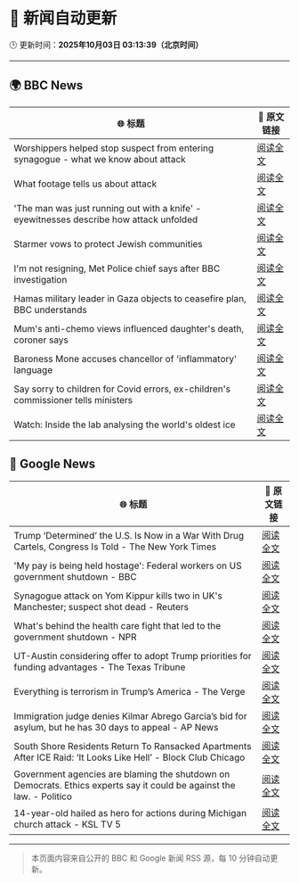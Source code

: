 # 🧠 新闻自动更新

🕒 更新时间：**2025年10月03日 03:13:39（北京时间）**

---

## 🌍 BBC News

| 🌐 标题 | 🔗 原文链接 |
|--------|-------------|
| Worshippers helped stop suspect from entering synagogue - what we know about attack | [阅读全文](https://www.bbc.com/news/articles/cd63p1djgd7o?at_medium=RSS&at_campaign=rss) |
| What footage tells us about attack | [阅读全文](https://www.bbc.com/news/videos/cy4jegwzedxo?at_medium=RSS&at_campaign=rss) |
| 'The man was just running out with a knife' - eyewitnesses describe how attack unfolded | [阅读全文](https://www.bbc.com/news/articles/cn0rp05ykx7o?at_medium=RSS&at_campaign=rss) |
| Starmer vows to protect Jewish communities | [阅读全文](https://www.bbc.com/news/articles/czrpxgk6x68o?at_medium=RSS&at_campaign=rss) |
| I'm not resigning, Met Police chief says after BBC investigation | [阅读全文](https://www.bbc.com/news/articles/c7017p581lro?at_medium=RSS&at_campaign=rss) |
| Hamas military leader in Gaza objects to ceasefire plan, BBC understands | [阅读全文](https://www.bbc.com/news/articles/c708v2q5r09o?at_medium=RSS&at_campaign=rss) |
| Mum's anti-chemo views influenced daughter's death, coroner says | [阅读全文](https://www.bbc.com/news/articles/c77dmp3jjepo?at_medium=RSS&at_campaign=rss) |
| Baroness Mone accuses chancellor of 'inflammatory' language | [阅读全文](https://www.bbc.com/news/articles/cd9y5nkxpzlo?at_medium=RSS&at_campaign=rss) |
| Say sorry to children for Covid errors, ex-children's commissioner tells ministers | [阅读全文](https://www.bbc.com/news/articles/c05928mlz56o?at_medium=RSS&at_campaign=rss) |
| Watch: Inside the lab analysing the world's oldest ice | [阅读全文](https://www.bbc.com/news/videos/cgl1pl8699ko?at_medium=RSS&at_campaign=rss) |

## 📰 Google News

| 🌐 标题 | 🔗 原文链接 |
|--------|-------------|
| Trump ‘Determined’ the U.S. Is Now in a War With Drug Cartels, Congress Is Told - The New York Times | [阅读全文](https://news.google.com/rss/articles/CBMif0FVX3lxTE01cm5QV2JwZkY5YmZTYkg4c2FnaHJuQWc2cjhLWVlwZGp4V2JzQ3NFU3k2U2hwQlVUc1p3QWQ1SnlnT2FLV1NWZFJ2aEJaaWJuWVlhajhMOExyTlNwMlRpdzV3WTQyd3FVRko2UHVGMlROajdLOERNakdZMzB6eUE?oc=5) |
| 'My pay is being held hostage': Federal workers on US government shutdown - BBC | [阅读全文](https://news.google.com/rss/articles/CBMiWkFVX3lxTFBSVG9RMWRYUjFvbTFWQnJkaHBnU3gzODZENlVsZ1NVWDM4dnhZQjBsNWI5cTZ3RTROX0ZrR3VSUmloRERqbVE4Y3ZLYjNPZDZqLWlob3dhYUtxd9IBX0FVX3lxTE5fMlBHRGpqM2NWNGpKNVBaekJFYmZhYm9STEp0OW5LUWhUeHlZeV9lQ1hBWGtSaU5yM0RaUWlmU1U4MEZhR1lZZ1JWNmN3b3dFX2htdUh4MTd4VDdoQVdj?oc=5) |
| Synagogue attack on Yom Kippur kills two in UK's Manchester; suspect shot dead - Reuters | [阅读全文](https://news.google.com/rss/articles/CBMiogFBVV95cUxNZjZ1XzZnS3JBUHNsOFZfdVV3MHYyRlpNWjRBMlFOWXVFRk1vOFZnNEM1N2tyYmpselhYcDNieXU1Z1EtRHlPSkNMSGFWbFUxdzdBY2tMWkVDZUw4b1liQWJ4endsUjViOHlqZmVMLXRGclZnT2ZaUVpXaExzVXFpeHBfXzg2Q3VFSWQ5TW1OUzNwNVE3Q1dmNU12b2c2QnVkdnc?oc=5) |
| What's behind the health care fight that led to the government shutdown - NPR | [阅读全文](https://news.google.com/rss/articles/CBMikAFBVV95cUxPRkh1Yy1hSWQ2SmRlM2lrdlRReFRaR3NzcU45Y1E5Y1NDcC1XZlp0a3F4bVMxQ05hdTRLZlYzSTlVdWg4cDRRc2lPckFsaEFlWFdpTTBJcUtobGtkUV9DLTJ5U1FjR3BvZk9lWUF5dW5PbWtiODNsdlBjOG9XRzRCcWNXVkRWQ0xEZ2k5UnBDNzA?oc=5) |
| UT-Austin considering offer to adopt Trump priorities for funding advantages - The Texas Tribune | [阅读全文](https://news.google.com/rss/articles/CBMimAFBVV95cUxPajdMM0NpVkQ3UWN2WFgwdjdEWTRHb2NxeG5qM0VZbmNxbG04U011d21yR2JVZVhDMHFUckQ3aWQ1RDUtTmszbDk4OUFtVUN1ZFpIUHZDcFNFU2t2Q3hJallpRTlpRXYtOGlyTjlpU2NhaGhFQlo0Q2w4WGZtQTRrTkVsSXJVaWM4cnZHOWdFSDNTS0hXd013eA?oc=5) |
| Everything is terrorism in Trump’s America - The Verge | [阅读全文](https://news.google.com/rss/articles/CBMieEFVX3lxTE55REFyU0RGTDlqQzdEdU5yNVJkNDFaZkR2Y3czaC1IQ1AyWVV4QWpjQk94c0NhWno3S2Jqc24wdjNYVnotbUpSbl84WUZ1SDZJd2JwQlAyTUsxQkJFUDRzRjduNE1RNm16ZnVlNDRRalhMcVA1SGJGVQ?oc=5) |
| Immigration judge denies Kilmar Abrego Garcia’s bid for asylum, but he has 30 days to appeal - AP News | [阅读全文](https://news.google.com/rss/articles/CBMinwFBVV95cUxNM08yZ3JQWC1ZT1BUMnlaMFNteDZRVi1lLW1lM3NNN3R2alhFVzVQZ2RBRVBpc3hjSTZaSjI2TFE1YVdlVUFaXzZEcWRtTHdyVkZjSE5iemllamhJQUM4ZnRDSUE2OVFLbUViTnpLUU5CaXl5T2lveFlUbDF2eVk5eElCa05WY1BMLTZ2WHpJN3V2Uk1yb05rWFpPSS1BeFU?oc=5) |
| South Shore Residents Return To Ransacked Apartments After ICE Raid: ‘It Looks Like Hell’ - Block Club Chicago | [阅读全文](https://news.google.com/rss/articles/CBMi2wFBVV95cUxPVUxRcTh1OUNRQWJ6N3VhaUZtbXRqUUxERFY5OTZXVXBMREp0c05fNnVCWTYya3o1dnRKYVlxUHNYanZ3UlRlNzdiQmR1bjhsQVRVTDh2ZVRfNWR3ZHJiQVFuREFrQlVQdkZmeGh3bjBBNkd6X1U1Wnk1V2haLW9VOXNrb3FiNm1SZ3Vvd1RvNGdWaS1objVfSWRDWU5DV3BYT3VOOXpULU9scnlyaVdKWWdIMDFiZmNyWnpQazM5dnFxVHB5UFVjQTFaMjR5SnJ2VzQyOUJwcEdJOXM?oc=5) |
| Government agencies are blaming the shutdown on Democrats. Ethics experts say it could be against the law. - Politico | [阅读全文](https://news.google.com/rss/articles/CBMigwFBVV95cUxQNk5ERFRtdXg4T0MtdlJnUlFUQmFwN0E0LURORDV0WW5GWnVCSEpqX3ZmNWJzQkFQTUxJbFVRRXBIeE9qS2tmZXZnT0cySVNZNG1rc1pJWDhtU3NTR3QtVXgxc3dSalpsRTAtWDJYT3RlWDc4ZC1CX0liTVBzRlRhX0JqUQ?oc=5) |
| 14-year-old hailed as hero for actions during Michigan church attack - KSL TV 5 | [阅读全文](https://news.google.com/rss/articles/CBMickFVX3lxTFBVNHMxaGgwZk90YUdDVVl4MTd4ZklZVWo0cmE5RWp5NDJubXJkdFpJRzNxa1hNRHUxQUxJeGp4ODdzYi1LWVJwUVBFX0NjSEpTU1N4c1lXQnZTVTdUVzlJQzZnejV0cV82c3dFaGhraTh1dw?oc=5) |

---
> 本页面内容来自公开的 BBC 和 Google 新闻 RSS 源，每 10 分钟自动更新。